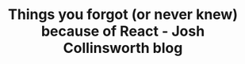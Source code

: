 ---
layout: bookmark
title: Things you forgot (or never knew) because of React - Josh Collinsworth blog
tags:
  - Bookmarks
  - JavaScript
created: '2023-08-09T10:02:13.227Z'
link: https://joshcollinsworth.com/blog/antiquated-react
id: 623796257
excerpt: >-
  If you don't often look beyond established comfortable defaults, you might be
  surprised to learn just how far the world of frontend has moved away from
  React, and how big that gap continues to grow.
image: https://joshcollinsworth.com/images/post_images/because-of-react.png
---